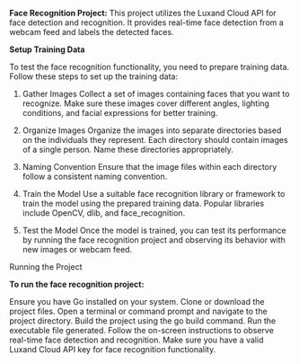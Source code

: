 **Face Recognition Project:** This project utilizes the Luxand Cloud API for face detection and recognition. It provides real-time face detection from a webcam feed and labels the detected faces.

**Setup Training Data**

To test the face recognition functionality, you need to prepare training data. Follow these steps to set up the training data:

1. Gather Images
Collect a set of images containing faces that you want to recognize. Make sure these images cover different angles, lighting conditions, and facial expressions for better training.

2. Organize Images
Organize the images into separate directories based on the individuals they represent. Each directory should contain images of a single person. Name these directories appropriately.

3. Naming Convention
Ensure that the image files within each directory follow a consistent naming convention.

5. Train the Model
Use a suitable face recognition library or framework to train the model using the prepared training data. Popular libraries include OpenCV, dlib, and face_recognition.

7. Test the Model
Once the model is trained, you can test its performance by running the face recognition project and observing its behavior with new images or webcam feed.

Running the Project

**To run the face recognition project:**

Ensure you have Go installed on your system.
Clone or download the project files.
Open a terminal or command prompt and navigate to the project directory.
Build the project using the go build command.
Run the executable file generated.
Follow the on-screen instructions to observe real-time face detection and recognition.
Make sure you have a valid Luxand Cloud API key for face recognition functionality.
